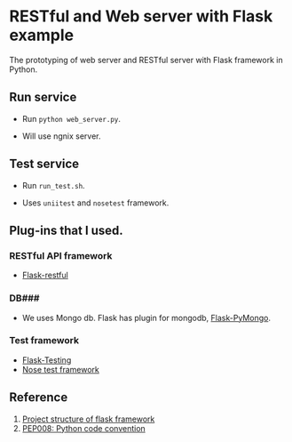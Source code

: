  RESTful and Web server with Flask example
 ===================
 The prototyping of web server and RESTful server with Flask framework in Python.

 Run service
 ----------------
 * Run ```python web_server.py```.
  - Will use ngnix server.


 Test service
 ----------------
 * Run ```run_test.sh```.
  - Uses ```uniitest``` and ```nosetest``` framework.


 Plug-ins that I used.
-------------------

### RESTful API framework ###
 * [Flask-restful](http://flask-restful-cn.readthedocs.org/en/0.3.4/)

### DB###
  * We uses Mongo db. Flask has plugin for mongodb, [Flask-PyMongo](https://flask-pymongo.readthedocs.org/en/latest/).

### Test framework ###
 * [Flask-Testing](https://flask-testing.readthedocs.org/en/latest/#installing-flask-testing)
 * [Nose test framework](https://nose.readthedocs.org/en/latest/)


Reference
---------
1. [Project structure of flask framework](https://www.digitalocean.com/community/tutorials/how-to-structure-large-flask-applications)
2. [PEP008: Python code convention](https://www.python.org/dev/peps/pep-0008/#code-lay-out)
